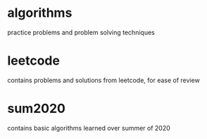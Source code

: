 # algorithms
practice problems and problem solving techniques

# leetcode
contains problems and solutions from leetcode, for ease of review

# sum2020
contains basic algorithms learned over summer of 2020